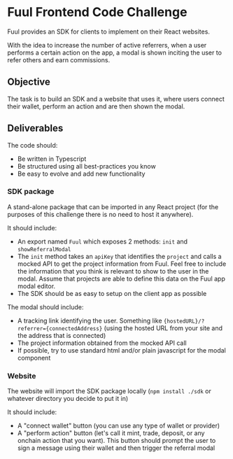 # Fuul Frontend Code Challenge

Fuul provides an SDK for clients to implement on their React websites. 

With the idea to increase the number of active referrers, when a user performs a certain action on the app, a modal is shown inciting the user to refer others and earn commissions.

## Objective

The task is to build an SDK and a website that uses it, where users connect their wallet, perform an action and are then shown the modal.

## Deliverables

The code should:
* Be written in Typescript
* Be structured using all best-practices you know
* Be easy to evolve and add new functionality

### SDK package
A stand-alone package that can be imported in any React project (for the purposes of this challenge there is no need to host it anywhere).

It should include:
* An export named `Fuul` which exposes 2 methods: `init` and `showReferralModal`
* The `init` method takes an `apiKey` that identifies the `project` and calls a mocked API to get the project information from Fuul. Feel free to include the information that you think is relevant to show to the user in the modal. Assume that projects are able to define this data on the Fuul app modal editor.
* The SDK should be as easy to setup on the client app as possible

The modal should include:
* A tracking link identifying the user. Something like `{hostedURL}/?referrer={connectedAddress}` (using the hosted URL from your site and the address that is connected)
* The project information obtained from the mocked API call
* If possible, try to use standard html and/or plain javascript for the modal component
  
### Website
The website will import the SDK package locally (`npm install ./sdk` or whatever directory you decide to put it in)

It should include:
* A "connect wallet" button (you can use any type of wallet or provider)
* A "perform action" button (let's call it mint, trade, deposit, or any onchain action that you want). This button should prompt the user to sign a message using their wallet and then trigger the referral modal
